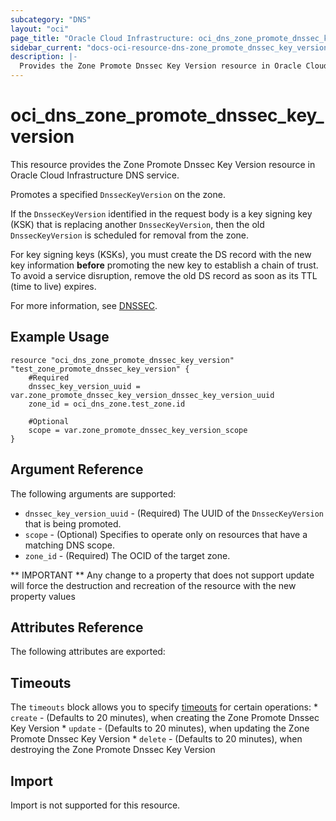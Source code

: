 ```yaml
---
subcategory: "DNS"
layout: "oci"
page_title: "Oracle Cloud Infrastructure: oci_dns_zone_promote_dnssec_key_version"
sidebar_current: "docs-oci-resource-dns-zone_promote_dnssec_key_version"
description: |-
  Provides the Zone Promote Dnssec Key Version resource in Oracle Cloud Infrastructure DNS service
---
```


# oci_dns_zone_promote_dnssec_key_version
This resource provides the Zone Promote Dnssec Key Version resource in Oracle Cloud Infrastructure DNS service.

Promotes a specified `DnssecKeyVersion` on the zone.

If the `DnssecKeyVersion` identified in the request body is a key signing key (KSK) that is replacing
another `DnssecKeyVersion`, then the old `DnssecKeyVersion` is scheduled for removal from the zone.

For key signing keys (KSKs), you must create the DS record with the new key information **before** promoting
the new key to establish a chain of trust. To avoid a service disruption, remove the old DS record as soon
as its TTL (time to live) expires.

For more information, see [DNSSEC](https://docs.cloud.oracle.com/iaas/Content/DNS/Concepts/dnssec.htm).


## Example Usage

```hcl
resource "oci_dns_zone_promote_dnssec_key_version" "test_zone_promote_dnssec_key_version" {
	#Required
	dnssec_key_version_uuid = var.zone_promote_dnssec_key_version_dnssec_key_version_uuid
	zone_id = oci_dns_zone.test_zone.id

	#Optional
	scope = var.zone_promote_dnssec_key_version_scope
}
```

## Argument Reference

The following arguments are supported:

* `dnssec_key_version_uuid` - (Required) The UUID of the `DnssecKeyVersion` that is being promoted. 
* `scope` - (Optional) Specifies to operate only on resources that have a matching DNS scope. 
* `zone_id` - (Required) The OCID of the target zone.


** IMPORTANT **
Any change to a property that does not support update will force the destruction and recreation of the resource with the new property values

## Attributes Reference

The following attributes are exported:


## Timeouts

The `timeouts` block allows you to specify [timeouts](https://registry.terraform.io/providers/oracle/oci/latest/docs/guides/changing_timeouts) for certain operations:
	* `create` - (Defaults to 20 minutes), when creating the Zone Promote Dnssec Key Version
	* `update` - (Defaults to 20 minutes), when updating the Zone Promote Dnssec Key Version
	* `delete` - (Defaults to 20 minutes), when destroying the Zone Promote Dnssec Key Version


## Import

Import is not supported for this resource.

